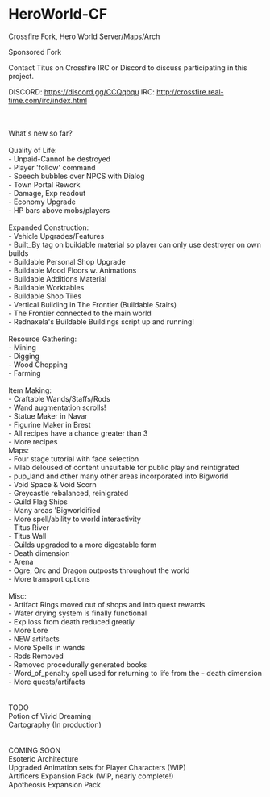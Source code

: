 # HeroWorld-CF
Crossfire Fork, Hero World Server/Maps/Arch

Sponsored Fork </br>

Contact Titus on Crossfire IRC or Discord to discuss participating in this project.

DISCORD: https://discord.gg/CCQqbqu
IRC: http://crossfire.real-time.com/irc/index.html

</BR>
</br>
What's new so far? </br>
</br>
Quality of Life: </br>
- Unpaid-Cannot be destroyed </br>
- Player 'follow' command </br>
- Speech bubbles over NPCS with Dialog </br>
- Town Portal Rework </br>
- Damage, Exp readout </br>
- Economy Upgrade </br>
- HP bars above mobs/players </br>
 </br>
Expanded Construction: </br>
- Vehicle Upgrades/Features </br>
- Built_By tag on buildable material so player can only use destroyer on own builds </br>
- Buildable Personal Shop Upgrade </br>
- Buildable Mood Floors w. Animations </br>
- Buildable Additions Material </br>
- Buildable Worktables </br>
- Buildable Shop Tiles </br>
- Vertical Building in The Frontier (Buildable Stairs) </br>
- The Frontier connected to the main world </br>
- Rednaxela's Buildable Buildings script up and running! </br>
 </br>
Resource Gathering: </br>
- Mining </br>
- Digging </br>
- Wood Chopping </br>
- Farming </br>
 </br>
Item Making: </br>
- Craftable Wands/Staffs/Rods </br>
- Wand augmentation scrolls! </br>
- Statue Maker in Navar </br>
- Figurine Maker in Brest </br>
- All recipes have a chance greater than 3 </br>
- More recipes </br>
Maps: </br>
- Four stage tutorial with face selection </br>
- Mlab deloused of content unsuitable for public play and reintigrated </br>
- pup_land and other many other areas incorporated into Bigworld </br>
- Void Space & Void Scorn </br>
- Greycastle rebalanced, reinigrated </br>
- Guild Flag Ships </br>
- Many areas 'Bigworldified </br>
- More spell/ability to world interactivity </br>
- Titus River </br>
- Titus Wall </br>
- Guilds upgraded to a more digestable form </br>
- Death dimension </br>
- Arena </br>
- Ogre, Orc and Dragon outposts throughout the world </br>
- More transport options </br>
</br>
Misc: </br>
- Artifact Rings moved out of shops and into quest rewards </br>
- Water drying system is finally functional </br>
- Exp loss from death reduced greatly </br>
- More Lore </br>
- NEW artifacts <br>
- More Spells in wands</br>
- Rods Removed </br>
- Removed procedurally generated books </br>
- Word_of_penalty spell used for returning to life from the 
- death dimension </br>
- More quests/artifacts </br>
</br>
</br>
TODO </br>
Potion of Vivid Dreaming </br>
Cartography (In production) </br>
</br>
</br>
COMING SOON </br>
Esoteric Architecture </br>
Upgraded Animation sets for Player Characters (WIP) </br>
Artificers Expansion Pack (WIP, nearly complete!) </br>
Apotheosis Expansion Pack </br>

